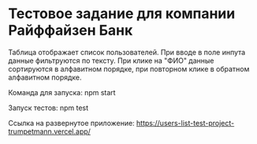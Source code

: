 # Тестовое задание для компании Райффайзен Банк

Таблица отображает список пользователей. При вводе в поле инпута данные фильтруются по тексту.
При клике на "ФИО" данные сортируются в алфавитном порядке, при повторном клике в обратном алфавитном порядке.

Команда для запуска: npm start 

Запуск тестов: npm test

Ссылка на развернутое приложение: https://users-list-test-project-trumpetmann.vercel.app/
